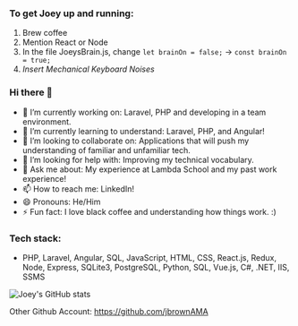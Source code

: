 ### To get Joey up and running:
1. Brew coffee
2. Mention React or Node
3. In the file JoeysBrain.js, change `let brainOn = false;` -> `const brainOn = true;`
4. *Insert Mechanical Keyboard Noises*

### Hi there 👋

<!--
**JoeyMBrown/JoeyMBrown** is a ✨ _special_ ✨ repository because its `README.md` (this file) appears on your GitHub profile.

Here are some ideas to get you started:
-->

- 🔭 I’m currently working on: Laravel, PHP and developing in a team environment.
- 🌱 I’m currently learning to understand: Laravel, PHP, and Angular!
- 👯 I’m looking to collaborate on: Applications that will push my understanding of familiar and unfamiliar tech.
- 🤔 I’m looking for help with: Improving my technical vocabulary.
- 💬 Ask me about: My experience at Lambda School and my past work experience!
- 📫 How to reach me: LinkedIn!
- 😄 Pronouns: He/Him
- ⚡ Fun fact: I love black coffee and understanding how things work. :)

### Tech stack:
-  PHP, Laravel, Angular, SQL, JavaScript, HTML, CSS, React.js, Redux, Node, Express, SQLite3, PostgreSQL, Python, SQL, Vue.js, C#, .NET, IIS, SSMS

![Joey's GitHub stats](https://github-readme-stats.vercel.app/api?username=JoeyMBrown&show_icons=true&theme=radical&count_private=true)

Other Github Account: https://github.com/jbrownAMA

